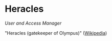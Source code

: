 Heracles
========

*User and Access Manager*

"Heracles (gatekeeper of Olympus)" ([Wikipedia](http://en.wikipedia.org/wiki/Heracles))
